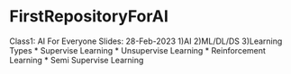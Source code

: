 # FirstRepositoryForAI
Class1: AI For Everyone Slides: 28-Feb-2023
 1)AI
 2)ML/DL/DS
 3)Learning Types
     * Supervise Learning
     * Unsupervise Learning
     * Reinforcement Learning
     * Semi Supervise Learning

